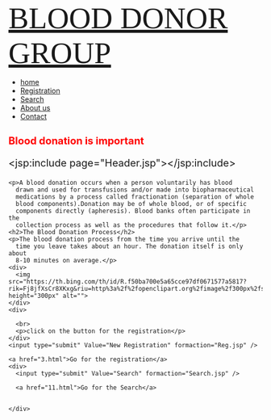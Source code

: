 <!DOCTYPE html>
<html>
<head>
<meta charset="UTF-8">
<link rel="stylesheet" href="https://maxcdn.bootstrapcdn.com/bootstrap/3.4.1/css/bootstrap.min.css">
  <script src="https://ajax.googleapis.com/ajax/libs/jquery/3.6.1/jquery.min.js"></script>
  <script src="https://maxcdn.bootstrapcdn.com/bootstrap/3.4.1/js/bootstrap.min.js"></script>
  <meta charset="UTF-8">
<link rel="stylesheet"
  href="https://maxcdn.bootstrapcdn.com/bootstrap/3.4.1/css/bootstrap.min.css">
<script
  src="https://ajax.googleapis.com/ajax/libs/jquery/3.6.1/jquery.min.js"></script>
<script
  src="https://maxcdn.bootstrapcdn.com/bootstrap/3.4.1/js/bootstrap.min.js"></script>

  <style>
  .navbar-header{
  font-size: 60px;
 
  font-family: Fantasy; }
  .nav navbar-nav {
  color: pink;
  }
  img{
  border: 8px solid red;}
  h3{
  color:red;
  font-size: 20px;}
  p{

  font-size: 20px;}
   h2{
  color:red;
  font-size: 40px;}
  p{
  
  font-size: 20px;}
  </style>

<title>Insert title here</title>
</head>
<body>
<div class= container>
<div class="navbar-header">
<a href ="https://www.eraktkosh.in/BLDAHIMS/bloodbank/transactions/bbpublicindex.html" class="navbar-brand">BLOOD DONOR GROUP</a>
</div>
<ul class="nav navbar-nav ">
<li><a href="2.html">home</a></li>
<li><a href= "3.html">Registration</a></li>
<li><a href="4.html">Search</a></li>
<li><a href="14.html"> About us</a></li>
<li><a href="15.html">Contact</a></li>
</ul>
<div class="jumbotron text-center">
      <h3>Blood donation is important</h3>
    </div>
</div>


<meta charset="UTF-8">
<link rel="stylesheet"
  href="https://maxcdn.bootstrapcdn.com/bootstrap/3.4.1/css/bootstrap.min.css">
<script
  src="https://ajax.googleapis.com/ajax/libs/jquery/3.6.1/jquery.min.js"></script>
<script
  src="https://maxcdn.bootstrapcdn.com/bootstrap/3.4.1/js/bootstrap.min.js"></script>


  <jsp:include page="Header.jsp"></jsp:include>
  <div class="container">
    

    <p>A blood donation occurs when a person voluntarily has blood
      drawn and used for transfusions and/or made into biopharmaceutical
      medications by a process called fractionation (separation of whole
      blood components).Donation may be of whole blood, or of specific
      components directly (apheresis). Blood banks often participate in the
      collection process as well as the procedures that follow it.</p>
    <h2>The Blood Donation Process</h2>
    <p>The blood donation process from the time you arrive until the
      time you leave takes about an hour. The donation itself is only about
      8-10 minutes on average.</p>
    <div>
      <img src="https://th.bing.com/th/id/R.f50ba700e5a65cce97df0671577a5817?rik=Fj8jfXsCr8XKxg&riu=http%3a%2f%2fopenclipart.org%2fimage%2f300px%2fsvg_to_png%2f154351%2fblood_clipart.png&ehk=KwDqZyYTWTYxInX4p4v34evIsTY9NShx90cN1JpHADA%3d&risl=&pid=ImgRaw&r=0" height="300px" alt="">
    </div>
    <div>

      <br>
      <p>click on the button for the registration</p>
    </div>
    <input type="submit" Value="New Registration" formaction="Reg.jsp" />
    
    <a href="3.html">Go for the registration</a>
    <div>
      <input type="submit" Value="Search" formaction="Search.jsp" />
    
      <a href="11.html">Go for the Search</a>
      

    </div>
  </div>

<style>
  img{
  border: 8px solid red;}
  h3{
  color:red;
  font-size: 20px;}
  p{

  font-size: 20px;}
   h2{
  color:red;
  font-size: 40px;}
</style>
</body>
</html>
